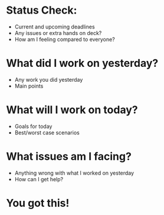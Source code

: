 # Status Check:
- Current and upcoming deadlines
- Any issues or extra hands on deck?
- How am I feeling compared to everyone?

# What did I work on yesterday?
- Any work you did yesterday
- Main points

# What will I work on today?
- Goals for today
- Best/worst case scenarios

# What issues am I facing?
- Anything wrong with what I worked on yesterday
- How can I get help?

# You got this!